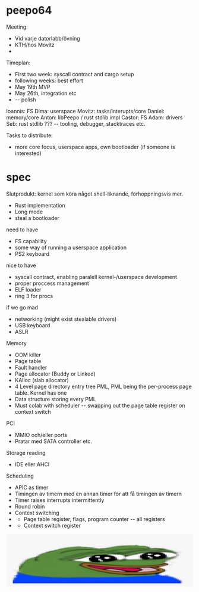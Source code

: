 # peepo64

Meeting: 
- Vid varje datorlabb/övning
- KTH/hos Movitz
- 

Timeplan:
- First two week: syscall contract and cargo setup
- following weeks: best effort
- May 19th MVP
- May 26th, integration etc
- -- polish


Ioannis: FS
Dima: userspace
Movitz: tasks/interupts/core
Daniel: memory/core
Anton: libPeepo / rust stdlib impl
Castor: FS
Adam: drivers
Seb: rust stdlib
??? -- tooling, debugger, stacktraces etc.

Tasks to distribute: 
- more core focus, userspace apps, own bootloader (if someone is interested)

# spec

Slutprodukt: kernel som köra något shell-liknande, förhoppningsvis mer.

- Rust implementation
- Long mode
- steal a bootloader

need to have
- FS capability
- some way of running a userspace application
- PS2 keyboard

nice to have
- syscall contract, enabling paralell kernel-/userspace development
- proper proccess management
- ELF loader
- ring 3 for procs

if we go mad
- networking (might exist stealable drivers)
- USB keyboard
- ASLR

Memory
- OOM killer
- Page table
- Fault handler
- Page allocator (Buddy or Linked)
- KAlloc (slab allocator)
- 4 Level page directory entry tree PML, PML being the per-process page table. Kernel has one
- Data structure storing every PML
- Must colab with scheduler -- swapping out the page table register on context switch

PCI
- MMIO och/eller ports
- Pratar med SATA controller etc. 

Storage reading
- IDE eller AHCI

Scheduling
- APIC as timer
- Timingen av timern med en annan timer för att få timingen av timern
- Timer raises interrupts intermittently
- Round robin
- Context switching
- - Page table register, flags, program counter -- all registers
- - Context switch register

![widePeepoHappy](peepo-emotes/widePeepoHappy.png "test image")
